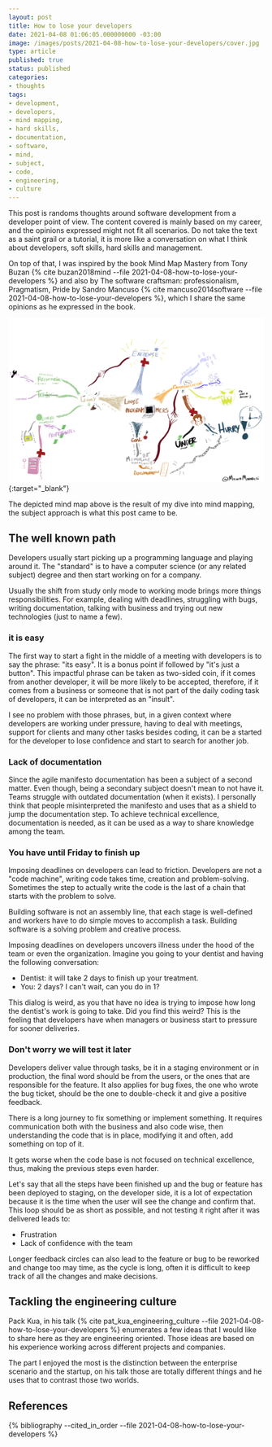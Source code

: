 ```yaml
---
layout: post
title: How to lose your developers
date: 2021-04-08 01:06:05.000000000 -03:00
image: /images/posts/2021-04-08-how-to-lose-your-developers/cover.jpg
type: article
published: true
status: published
categories:
- thoughts
tags:
- development,
- developers,
- mind mapping,
- hard skills,
- documentation,
- software,
- mind,
- subject,
- code,
- engineering,
- culture
---
```


This post is randoms thoughts around software development from a developer
point of view. The content covered is mainly based on my career, and
the opinions expressed might not fit all scenarios. Do not take
the text as a saint grail or a tutorial, it is more like a conversation on what
I think about developers, soft skills, hard skills and management.

On top of that, I was inspired by the book Mind Map Mastery from Tony Buzan
{% cite buzan2018mind --file 2021-04-08-how-to-lose-your-developers %} and
also by The software craftsman: professionalism, Pragmatism, Pride by
Sandro Mancuso {% cite mancuso2014software --file 2021-04-08-how-to-lose-your-developers %},
which I share the same opinions as he expressed in the book.

[![Mind mapping - how to loose your developers](/images/posts/2021-04-08-how-to-lose-your-developers/mindmapping.jpg)](/images/posts/2021-04-08-how-to-lose-your-developers/mindmapping.jpg){:target="_blank"}

The depicted mind map above is the result of my dive into mind mapping, the
subject approach is what this post came to be.

## The well known path

Developers usually start picking up a programming language and playing around
it. The "standard" is to have a computer science (or any related subject) degree
and then start working on for a company.

Usually the shift from study only mode to working mode brings more things
responsibilities. For example, dealing with deadlines, struggling with
bugs, writing documentation, talking with business and trying out new
technologies (just to name a few).

### it is easy

The first way to start a fight in the middle of a meeting with developers is
to say the phrase: "its easy". It is a bonus point if followed by "it's just
a button". This impactful phrase can be taken as two-sided coin, if it comes
from another developer, it will be more likely to be accepted, therefore,
if it comes from a business or someone that is not part of the daily
coding task of developers, it can be interpreted as an "insult".

I see no problem with those phrases, but, in a given context where developers
are working under pressure, having to deal with meetings, support for clients
and many other tasks besides coding, it can be a started for the developer
to lose confidence and start to search for another job.

### Lack of documentation

Since the agile manifesto documentation has been a subject of a second matter.
Even though, being a secondary subject doesn't mean to not have it. Teams
struggle with outdated documentation (when it exists). I personally think
that people misinterpreted the manifesto and uses that as a shield to
jump the documentation step. To achieve technical excellence, documentation
is needed, as it can be used as a way to share knowledge among the team.

### You have until Friday to finish up

Imposing deadlines on developers can lead to friction. Developers are not
a "code machine", writing code takes time, creation and problem-solving.
Sometimes the step to actually write the code is the last of a chain that
starts with the problem to solve.

Building software is not an assembly line, that each stage is well-defined
and workers have to do simple moves to accomplish a task. Building software
is a solving problem and creative process.

Imposing deadlines on developers uncovers illness under the hood of the
team or even the organization. Imagine you going to your dentist and having
the following conversation:

- Dentist: it will take 2 days to finish up your treatment.
- You:  2 days? I can't wait, can you do in 1?

This dialog is weird, as you that have no idea is trying to impose how long
the dentist's work is going to take. Did you find this weird? This is the feeling
that developers have when managers or business start to pressure for
sooner deliveries.

### Don't worry we will test it later

Developers deliver value through tasks, be it in a staging environment or in
production, the final word should be from the users, or the ones that are
responsible for the feature. It also applies for bug fixes, the one who
wrote the bug ticket, should be the one to double-check it and
give a positive feedback.

There is a long journey to fix something or implement something. It requires
communication both with the business and also code wise, then understanding
the code that is in place, modifying it and often, add something on top of
it.

It gets worse when the code base is not focused on technical excellence, thus,
making the previous steps even harder.

Let's say that all the steps have been finished up and the bug or feature
has been deployed to staging, on the developer side, it is a lot of
expectation because it is the time when the user will see
the change and confirm that. This loop should be as short as possible, and
not testing it right after it was delivered leads to:

- Frustration
- Lack of confidence with the team

Longer feedback circles can also lead to the feature or bug to be reworked
and change too may time, as the cycle is long, often it is difficult to
keep track of all the changes and make decisions.

## Tackling the engineering culture

Pack Kua, in his talk {% cite pat_kua_engineering_culture --file 2021-04-08-how-to-lose-your-developers %}
enumerates a few ideas that I would like to share here
as they are engineering oriented. Those ideas are based on his experience working
across different projects and companies.

The part I enjoyed the most is the distinction between the enterprise scenario
and the startup, on his talk those are totally different things and he uses
that to contrast those two worlds.

## References

{% bibliography --cited_in_order --file 2021-04-08-how-to-lose-your-developers %}